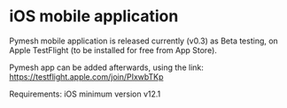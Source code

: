 # iOS mobile application

Pymesh mobile application is released currently (v0.3) as Beta testing, on Apple TestFlight (to be installed for free from App Store).

Pymesh app can be added afterwards, using the link: https://testflight.apple.com/join/PIxwbTKp

Requirements: iOS minimum version v12.1

